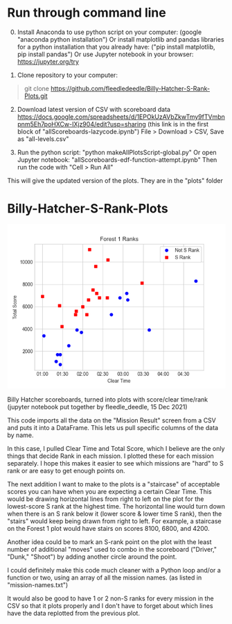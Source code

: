 # Run through command line
0) Install Anaconda to use python script on your computer: (google "anaconda python installation")
Or install matplotlib and pandas libraries for a python installation that you already have: ("pip install matplotlib, pip install pandas")
Or use Jupyter notebook in your browser: https://jupyter.org/try


1) Clone repository to your computer:
> git clone https://github.com/fleedledeedle/Billy-Hatcher-S-Rank-Plots.git


2) Download latest version of CSV with scoreboard data
https://docs.google.com/spreadsheets/d/1EPOkUzAVbZkwTmy9fTVmbnpnm5Eh7poHXCw-IXjz904/edit?usp=sharing 
(this link is in the first block of "allScoreboards-lazycode.ipynb")
File > Download > CSV, 
Save as "all-levels.csv"


3) Run the python script: "python makeAllPlotsScript-global.py"
Or open Jupyter notebook: "allScoreboards-edf-function-attempt.ipynb" Then run the code with "Cell > Run All"

This will give the updated version of the plots. They are in the "plots" folder


# Billy-Hatcher-S-Rank-Plots

![Example Plot](https://raw.githubusercontent.com/fleedledeedle/Billy-Hatcher-S-Rank-Plots/main/plots/BH1-1-Forest1Ranks.png)

Billy Hatcher scoreboards, turned into plots with score/clear time/rank
(jupyter notebook put together by fleedle_deedle, 15 Dec 2021)

This code imports all the data on the "Mission Result" screen 
from a CSV and puts it into a DataFrame. This lets us pull specific 
columns of the data by name. 

In this case, I pulled Clear Time and Total Score, which I believe 
are the only things that decide Rank in each mission. I plotted 
these for each mission separately. I hope this makes it easier to see 
which missions are "hard" to S rank or are easy to get enough points 
on.

The next addition I want to make to the plots is a "staircase" of 
acceptable scores you can have when you are expecting a certain 
Clear Time. This would be drawing horizontal lines from right to 
left on the plot for the lowest-score S rank at the highest time. 
The horizontal line would turn down when there is an S rank below it 
(lower score & lower time S rank), then the "stairs" would keep being 
drawn from right to left. For example, a staircase on the Forest 1 
plot would have stairs on scores 8100, 6800, and 4200. 

Another idea could be to mark an S-rank point on the plot with the least 
number of additional "moves" used to combo in the scoreboard ("Driver,"	
"Dunk,"	"Shoot") by adding another circle around the point.

I could definitely make this code much cleaner with a Python loop
and/or a function or two, using an array of all the mission names.
(as listed in "mission-names.txt")

It would also be good to have 1 or 2 non-S ranks for every mission in
the CSV so that it plots properly and I don't have to forget about
which lines have the data replotted from the previous plot.
